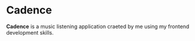 # Cadence
<b>Cadence</b> is a music listening application craeted by me using my frontend development skills.
